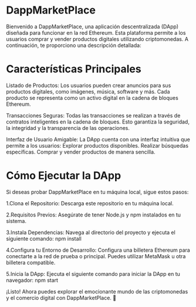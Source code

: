 # DappMarketPlace
Bienvenido a DappMarketPlace, una aplicación descentralizada (DApp) diseñada para funcionar en la red Ethereum. Esta plataforma permite a los usuarios comprar y vender productos digitales utilizando criptomonedas. A continuación, te proporciono una descripción detallada:

# Características Principales
   Listado de Productos:
  Los usuarios pueden crear anuncios para sus productos digitales, como imágenes, música, software y más.
  Cada producto se representa como un activo digital en la cadena de bloques Ethereum.

  Transacciones Seguras:
  Todas las transacciones se realizan a través de contratos inteligentes en la cadena de bloques.
  Esto garantiza la seguridad, la integridad y la transparencia de las operaciones.

  Interfaz de Usuario Amigable:
  La DApp cuenta con una interfaz intuitiva que permite a los usuarios:
  Explorar productos disponibles.
  Realizar búsquedas específicas.
  Comprar y vender productos de manera sencilla.

# Cómo Ejecutar la DApp
Si deseas probar DappMarketPlace en tu máquina local, sigue estos pasos:

  1.Clona el Repositorio: Descarga este repositorio en tu máquina local.
  
  2.Requisitos Previos: Asegúrate de tener Node.js y npm instalados en tu sistema.
  
  3.Instala Dependencias: Navega al directorio del proyecto y ejecuta el siguiente comando: 
  npm install
  
  4.Configura tu Entorno de Desarrollo: Configura una billetera Ethereum para conectarte a la red de prueba o principal.
  Puedes utilizar MetaMask u otra billetera compatible.

  5.Inicia la DApp:
  Ejecuta el siguiente comando para iniciar la DApp en tu navegador:
  npm start

¡Listo! Ahora puedes explorar el emocionante mundo de las criptomonedas y el comercio digital con DappMarketPlace. 🚀
